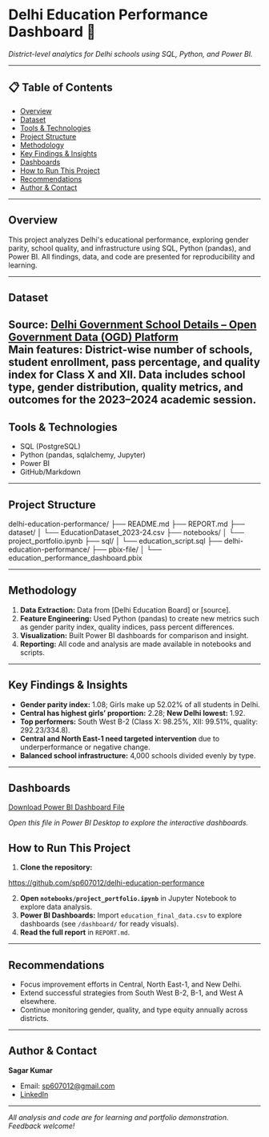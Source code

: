 # Delhi Education Performance Dashboard 🏫

*District-level analytics for Delhi schools using SQL, Python, and Power BI.*

---

## 📋 Table of Contents

- [Overview](#overview)
- [Dataset](#dataset)
- [Tools & Technologies](#tools--technologies)
- [Project Structure](#project-structure)
- [Methodology](#methodology)
- [Key Findings & Insights](#key-findings--insights)
- [Dashboards](#dashboards)
- [How to Run This Project](#how-to-run-this-project)
- [Recommendations](#recommendations)
- [Author & Contact](#author--contact)

---

## Overview

This project analyzes Delhi's educational performance, exploring gender parity, school quality, and infrastructure using SQL, Python (pandas), and Power BI. All findings, data, and code are presented for reproducibility and learning.

---


## Dataset

Source: [Delhi Government School Details – Open Government Data (OGD) Platform](https://www.data.gov.in/catalog/delhi-government-school-details)  
Main features: District-wise number of schools, student enrollment, pass percentage, and quality index for Class X and XII. Data includes school type, gender distribution, quality metrics, and outcomes for the 2023–2024 academic session.
---

## Tools & Technologies

- SQL (PostgreSQL)
- Python (pandas, sqlalchemy, Jupyter)
- Power BI
- GitHub/Markdown

---

## Project Structure
delhi-education-performance/
├── README.md
├── REPORT.md
├── dataset/
│ └── EducationDataset_2023-24.csv
├── notebooks/
│ └── project_portfolio.ipynb
├── sql/
│ └── education_script.sql
├── delhi-education-performance/
├── pbix-file/
│   └── education_performance_dashboard.pbix

---

## Methodology

1. **Data Extraction:** Data from [Delhi Education Board] or [source].
2. **Feature Engineering:** Used Python (pandas) to create new metrics such as gender parity index, quality indices, pass percent differences.
3. **Visualization:** Built Power BI dashboards for comparison and insight.
4. **Reporting:** All code and analysis are made available in notebooks and scripts.

---

## Key Findings & Insights

- **Gender parity index:** 1.08; Girls make up 52.02% of all students in Delhi.
- **Central has highest girls’ proportion:** 2.28; **New Delhi lowest:** 1.92.
- **Top performers:** South West B-2 (Class X: 98.25%, XII: 99.51%, quality: 292.23/334.8).
- **Central and North East-1 need targeted intervention** due to underperformance or negative change.
- **Balanced school infrastructure:** 4,000 schools divided evenly by type.

---

## Dashboards

[Download Power BI Dashboard File](pbix-file/education_performance_dashboard.pbix)

*Open this file in Power BI Desktop to explore the interactive dashboards.*


## How to Run This Project

1. **Clone the repository:**

https://github.com/sp607012/delhi-education-performance

2. **Open `notebooks/project_portfolio.ipynb`** in Jupyter Notebook to explore data analysis.
3. **Power BI Dashboards:** Import `education_final_data.csv` to explore dashboards (see `/dashboard/` for ready visuals).
4. **Read the full report** in `REPORT.md`.

---

## Recommendations

- Focus improvement efforts in Central, North East-1, and New Delhi.
- Extend successful strategies from South West B-2, B-1, and West A elsewhere.
- Continue monitoring gender, quality, and type equity annually across districts.

---

## Author & Contact

  **Sagar Kumar**

- Email: sp607012@gmail.com  
- [LinkedIn](https://www.linkedin.com/in/iamsagarkumar)

---

*All analysis and code are for learning and portfolio demonstration. Feedback welcome!*



